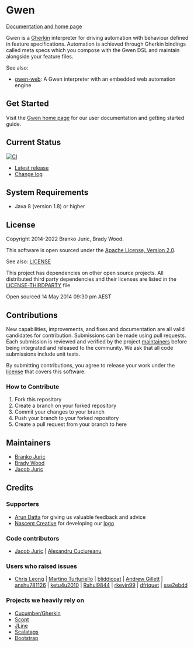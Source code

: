 Gwen
====

[Documentation and home page](https://gweninterpreter.org)

Gwen is a [Gherkin](https://cucumber.io/docs/gherkin/reference/) interpreter for driving automation with behaviour defined in feature specifications. Automation is achieved through Gherkin bindings called meta specs which you compose with the Gwen DSL and maintain alongside your feature files. 

See also: 
-  [gwen-web](https://github.com/gwen-interpreter/gwen-web): A Gwen interpreter with an embedded web automation engine
 
Get Started
-----------

Visit the [Gwen home page](https://gweninterpreter.org) for our user documentation and getting started guide.

Current Status
--------------

[![CI](https://github.com/gwen-interpreter/gwen/actions/workflows/ci.yml/badge.svg)](https://github.com/gwen-interpreter/gwen/actions/workflows/ci.yml)

- [Latest release](https://github.com/gwen-interpreter/gwen/releases/latest)
- [Change log](CHANGELOG)

System Requirements
-------------------

- Java 8 (version 1.8) or higher

License
-------

Copyright 2014-2022 Branko Juric, Brady Wood.

This software is open sourced under the [Apache License, Version 2.0](http://www.apache.org/licenses/LICENSE-2.0.txt).

See also: [LICENSE](LICENSE)

This project has dependencies on other open source projects. All distributed third party dependencies and their licenses are listed in the [LICENSE-THIRDPARTY](LICENSE-THIRDPARTY) file.

Open sourced 14 May 2014 09:30 pm AEST

Contributions
-------------

New capabilities, improvements, and fixes and documentation are all valid candidates for contribution. Submissions can be made using pull requests. Each submission is reviewed and verified by the project [maintainers](#maintainers) before being integrated and released to the community. We ask that all code submissions include unit tests.

By submitting contributions, you agree to release your work under the [license](#license) that covers this software.

### How to Contribute

1. Fork this repository
2. Create a branch on your forked repository
3. Commit your changes to your branch
4. Push your branch to your forked repository
5. Create a pull request from your branch to here

Maintainers
-----------

- [Branko Juric](https://github.com/bjuric)
- [Brady Wood](https://github.com/bradywood)
- [Jacob Juric](https://github.com/Sorixelle)

Credits
-------

### Supporters

- [Arun Datta](https://github.com/SAINFY) for giving us valuable feedback and advice
- [Nascent Creative](https://nascentcreative.com.au/) for developing our [logo](https://gweninterpreter.org/img/gwen-logo.png)

### Code contributors

- [Jacob Juric](https://github.com/TheReturningVoid)
| [Alexandru Cuciureanu](https://github.com/acuciureanu)

### Users who raised issues

- [Chris Leong](https://github.com/aztheque)
| [Martino Turturiello](https://github.com/martino-jelli)
| [bliddicoat](https://github.com/bliddicoat)
| [Andrew Gillett](https://github.com/asgillett)
| [anshu781126](https://github.com/anshu781126)
| [ketu4u2010](https://github.com/ketu4u2010)
| [Rahul9844](https://github.com/Rahul9844)
| [rkevin99](https://github.com/rkevin99)
| [dfriquet](https://github.com/dfriquet)
| [sse2ebdd](https://github.com/sse2ebdd)

### Projects we heavily rely on

- [Cucumber/Gherkin](https://docs.cucumber.io/gherkin/reference/)
- [Scopt](https://github.com/scopt/scopt)
- [JLine](https://github.com/jline/jline2)
- [Scalatags](https://github.com/com-lihaoyi/scalatags)
- [Bootstrap](https://getbootstrap.com/)
